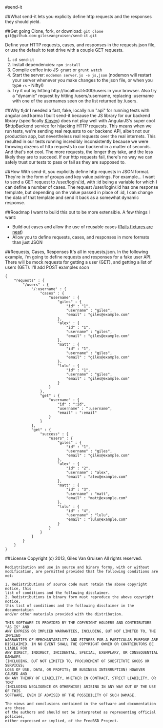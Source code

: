 #send-it

##What
send-it lets you explicity define http requests and the responses they should yield.

##Get going
Clone, fork, or download: `git clone git@github.com:gilesvangruisen/send-it.git`

Define your HTTP requests, cases, and responses in the requests.json file, or use the default to test drive with a couple GET requests.

1. `cd send-it`
2. Install dependencies: `npm install`
3. Compile coffee into JS: `grunt` or `grunt watch`
4. Start the server: `nodemon server.js -e js,json` (nodemon will restart your server whenever you make changes to the json file, or when you type `rs` - Nifty!)
5. Try it out by hitting http://localhost:5000/users in your browser. Also try a "dynamic" request by hitting /users/:username, replacing :username with one of the usernames seen on the list returned by /users.

##Why
tl;dr I needed a fast, fake, locally run "api" for running tests with angular and karma
I built send-it because the JS library for our backend library (specifically [Kinvey](http://kinvey.com/)) does not play well with AngularJS's super cool $httpBackend service for hijacking HTTP requests. This means when we run tests, we're sending real requests to our backend API, albeit not our production app, but nevertheless real requests over the real internets. This resulted in our tests running incredibly inconsistently because we were throwing dozens of http requests to our backend in a matter of seconds. And that's not cool. The more requests, the longer they take, and the less likely they are to succeed. If our http requests fail, there's no way we can safely trust our tests to pass or fail as they are supposed to.

##How
With send-it, you explicitly define http requests in JSON format. They're in the form of groups and key value pairings. For example… I want to send a GET request to /user/login/:id, with :id being a variable for which I can define a number of cases. The request /user/login/:id has one response template, but depending on the value passed in place of :id, I can change the data of that template and send it back as a somewhat dynamic response.

##Roadmap
I want to build this out to be more extensible. A few things I want:
* Build out cases and allow the use of reusable cases ([Rails fixtures are neat](http://guides.rubyonrails.org/testing.html#the-low-down-on-fixtures))
* Allow you to define requests, cases, and responses in more formats than just JSON


##Requests, Cases, Responses
It's all in requests.json. In the following example, I'm going to define requests and responses for a fake user API. There will be mock requests for getting a user (GET), and getting a list of users (GET). I'll add POST examples soon

    {
        "requests" : {
            "/users" : {
                "/:username" : {
                    "cases" : {
                        "username" : {
                            "giles" : {
                                "id" : "1",
                                "username" : "giles",
                                "email" : "giles@example.com"
                            },
                            "alex" : {
                                "id" : "1",
                                "username" : "giles",
                                "email" : "giles@example.com"
                            },
                            "matt" : {
                                "id" : "1",
                                "username" : "giles",
                                "email" : "giles@example.com"
                            },
                            "lulu" : {
                                "id" : "1",
                                "username" : "giles",
                                "email" : "giles@example.com"
                            }
                        }
                    },
                    "get" : {
                        "username" : {
                            "id" : ":id",
                            "username" : ":username",
                            "email" : ":email"
                        }
                    }
                },
                "get" : {
                    "success" : {
                        "users" : {
                            "giles" : {
                                "id" : "1",
                                "username" : "giles",
                                "email" : "giles@example.com"
                            },
                            "alex" : {
                                "id" : "2",
                                "username" : "alex",
                                "email" : "alex@example.com"
                            },
                            "matt" : {
                                "id" : "3",
                                "username" : "matt",
                                "email" : "matt@example.com"
                            },
                            "lulu" : {
                                "id" : "4",
                                "username" : "lulu",
                                "email" : "lulu@example.com"
                            }
                        }
                    }
                }
            }
        }
    }

##License
    Copyright (c) 2013, Giles Van Gruisen All rights reserved.

    Redistribution and use in source and binary forms, with or without
    modification, are permitted provided that the following conditions are met:

    1. Redistributions of source code must retain the above copyright notice, this
    list of conditions and the following disclaimer.
    2. Redistributions in binary form must reproduce the above copyright notice,
    this list of conditions and the following disclaimer in the documentation
    and/or other materials provided with the distribution.

    THIS SOFTWARE IS PROVIDED BY THE COPYRIGHT HOLDERS AND CONTRIBUTORS "AS IS" AND
    ANY EXPRESS OR IMPLIED WARRANTIES, INCLUDING, BUT NOT LIMITED TO, THE IMPLIED
    WARRANTIES OF MERCHANTABILITY AND FITNESS FOR A PARTICULAR PURPOSE ARE
    DISCLAIMED. IN NO EVENT SHALL THE COPYRIGHT OWNER OR CONTRIBUTORS BE LIABLE FOR
    ANY DIRECT, INDIRECT, INCIDENTAL, SPECIAL, EXEMPLARY, OR CONSEQUENTIAL DAMAGES
    (INCLUDING, BUT NOT LIMITED TO, PROCUREMENT OF SUBSTITUTE GOODS OR SERVICES;
    LOSS OF USE, DATA, OR PROFITS; OR BUSINESS INTERRUPTION) HOWEVER CAUSED AND
    ON ANY THEORY OF LIABILITY, WHETHER IN CONTRACT, STRICT LIABILITY, OR TORT
    (INCLUDING NEGLIGENCE OR OTHERWISE) ARISING IN ANY WAY OUT OF THE USE OF THIS
    SOFTWARE, EVEN IF ADVISED OF THE POSSIBILITY OF SUCH DAMAGE.

    The views and conclusions contained in the software and documentation are those
    of the authors and should not be interpreted as representing official policies,
    either expressed or implied, of the FreeBSD Project.